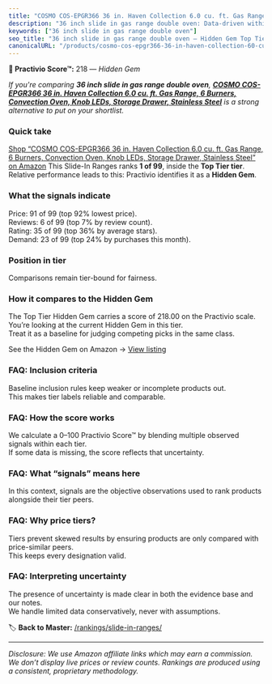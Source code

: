 ```yaml
---
title: "COSMO COS-EPGR366 36 in. Haven Collection 6.0 cu. ft. Gas Range, 6 Burners, Convection Oven, Knob LEDs, Storage Drawer, Stainless Steel"
description: "36 inch slide in gas range double oven: Data-driven within Top Tier ranking using the Practivio Score™. Positioned by quality, value, demand, findability, mome…"
keywords: ["36 inch slide in gas range double oven"]
seo_title: "36 inch slide in gas range double oven — Hidden Gem Top Tier (2025)"
canonicalURL: "/products/cosmo-cos-epgr366-36-in-haven-collection-60-cu-ft-gas-range-6-burners-convection-oven-knob-leds-storage-drawer-stainless-steel-B088FZHKKL/"
---
```


**💎 Practivio Score™:** 218 — _Hidden Gem_


*If you're comparing **36 inch slide in gas range double oven**, **[COSMO COS-EPGR366 36 in. Haven Collection 6.0 cu. ft. Gas Range, 6 Burners, Convection Oven, Knob LEDs, Storage Drawer, Stainless Steel](https://www.amazon.com/dp/B088FZHKKL?tag=practivio-20)** is a strong alternative to put on your shortlist.*
### Quick take
[Shop “COSMO COS-EPGR366 36 in. Haven Collection 6.0 cu. ft. Gas Range, 6 Burners, Convection Oven, Knob LEDs, Storage Drawer, Stainless Steel” on Amazon](https://www.amazon.com/dp/B088FZHKKL?tag=practivio-20)
This Slide-In Ranges ranks **1 of 99**, inside the **Top Tier tier**.  
Relative performance leads to this: Practivio identifies it as a **Hidden Gem**.

### What the signals indicate
Price: 91 of 99 (top 92% lowest price).  
Reviews: 6 of 99 (top 7% by review count).  
Rating: 35 of 99 (top 36% by average stars).  
Demand: 23 of 99 (top 24% by purchases this month).

### Position in tier
Comparisons remain tier-bound for fairness.

### How it compares to the Hidden Gem
The Top Tier Hidden Gem carries a score of 218.00 on the Practivio scale.  
You’re looking at the current Hidden Gem in this tier.  
Treat it as a baseline for judging competing picks in the same class.  

See the Hidden Gem on Amazon → [View listing](https://www.amazon.com/dp/B088FZHKKL?tag=practivio-20)

### FAQ: Inclusion criteria
Baseline inclusion rules keep weaker or incomplete products out.  
This makes tier labels reliable and comparable.

### FAQ: How the score works
We calculate a 0–100 Practivio Score™ by blending multiple observed signals within each tier.  
If some data is missing, the score reflects that uncertainty.

### FAQ: What “signals” means here
In this context, signals are the objective observations used to rank products alongside their tier peers.

### FAQ: Why price tiers?
Tiers prevent skewed results by ensuring products are only compared with price-similar peers.  
This keeps every designation valid.

### FAQ: Interpreting uncertainty
The presence of uncertainty is made clear in both the evidence base and our notes.  
We handle limited data conservatively, never with assumptions.


🏷️ **Back to Master:** [/rankings/slide-in-ranges/](/rankings/slide-in-ranges/)

---
_Disclosure: We use Amazon affiliate links which may earn a commission. We don’t display live prices or review counts. Rankings are produced using a consistent, proprietary methodology._
